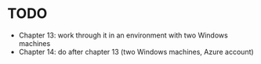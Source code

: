 # TODO

- Chapter 13: work through it in an environment with two Windows machines
- Chapter 14: do after chapter 13 (two Windows machines, Azure account)
